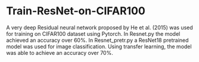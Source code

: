 # Train-ResNet-on-CIFAR100

A very deep Residual neural network proposed by He et al. (2015) was used for training on CIFAR100 dataset using Pytorch. In Resnet.py the model achieved an accuracy over 60%. In Resnet_pretr.py a ResNet18 pretrained model was used for image classification. Using transfer learning, the model was able to achieve an accuracy over 70%. 

